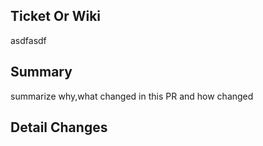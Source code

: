 ## Ticket Or Wiki
asdfasdf

## Summary
summarize why,what changed in this PR and how changed

## Detail Changes